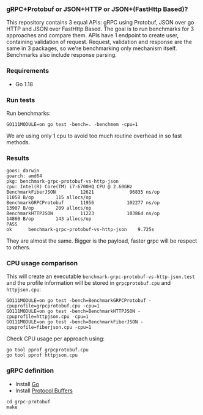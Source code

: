 ### gRPC+Protobuf or JSON+HTTP or JSON+(FastHttp Based)?

This repository contains 3 equal APIs: gRPC using Protobuf, JSON over go HTTP and JSON over FastHttp Based. The goal is to run benchmarks for 3 approaches and compare them. APIs have 1 endpoint to create user, containing validation of request. Request, validation and response are the same in 3 packages, so we're benchmarking only mechanism itself. Benchmarks also include response parsing.

### Requirements

 - Go 1.18

### Run tests

Run benchmarks:
```
GO111MODULE=on go test -bench=. -benchmem -cpu=1
```

We are using only 1 cpu to avoid too much routine overhead in so fast methods.

### Results

```
goos: darwin
goarch: amd64
pkg: benchmark-grpc-protobuf-vs-http-json
cpu: Intel(R) Core(TM) i7-6700HQ CPU @ 2.60GHz
BenchmarkFiberJSON         12621             96835 ns/op           11058 B/op        115 allocs/op
BenchmarkGRPCProtobuf      11956            102277 ns/op           13907 B/op        209 allocs/op
BenchmarkHTTPJSON          11223            103864 ns/op           14860 B/op        143 allocs/op
PASS
ok      benchmark-grpc-protobuf-vs-http-json    9.725s
```

They are almost the same. Bigger is the payload, faster grpc will be respect to others.

### CPU usage comparison

This will create an executable `benchmark-grpc-protobuf-vs-http-json.test` and the profile information will be stored in `grpcprotobuf.cpu` and `httpjson.cpu`:

```
GO111MODULE=on go test -bench=BenchmarkGRPCProtobuf -cpuprofile=grpcprotobuf.cpu -cpu=1
GO111MODULE=on go test -bench=BenchmarkHTTPJSON -cpuprofile=httpjson.cpu -cpu=1
GO111MODULE=on go test -bench=BenchmarkFiberJSON -cpuprofile=fiberjson.cpu -cpu=1
```

Check CPU usage per approach using:

```
go tool pprof grpcprotobuf.cpu
go tool pprof httpjson.cpu
```


### gRPC definition

 - Install [Go](https://golang.org/dl/)
 - Install [Protocol Buffers](https://github.com/google/protobuf/releases)

```
cd grpc-protobuf
make
```